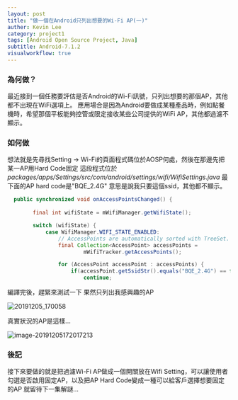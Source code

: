 ```yaml
---
layout: post
title: "做一個在Android只列出想要的Wi-Fi AP(一)"
auther: Kevin Lee
category: project1
tags: [Android Open Source Project, Java]
subtitle: Android-7.1.2
visualworkflow: true
---
```


### 為何做？

最近接到一個任務要評估是否Android的Wi-Fi訊號，只列出想要的那個AP，其他都不出現在WiFi選項上。
應用場合是因為Android要做成某種產品時，例如點餐機時，希望那個平板能夠控管或限定接收某些公司提供的WiFi AP，其他都過濾不顯示。

### 如何做

想法就是先尋找Setting -> Wi-Fi的頁面程式碼位於AOSP何處，然後在那邊先把某一AP用Hard Code固定
這段程式位於*packages/apps/Settings/src/com/android/settings/wifi/WifiSettings.java*
最下面的AP hard code是"BQE_2.4G"
意思是說我只要這個ssid，其他都不顯示。

```java
  public synchronized void onAccessPointsChanged() {
    
        final int wifiState = mWifiManager.getWifiState();

        switch (wifiState) {
            case WifiManager.WIFI_STATE_ENABLED:
                // AccessPoints are automatically sorted with TreeSet.
                final Collection<AccessPoint> accessPoints =
                        mWifiTracker.getAccessPoints();

                for (AccessPoint accessPoint : accessPoints) {
                	if(accessPoint.getSsidStr().equals("BQE_2.4G") == false)
                		continue;
```

編譯完後，趕緊來測試一下
果然只列出我感興趣的AP

![20191205_170058]({{site.baseurl}}/img/20191205_170058.jpg)

真實狀況的AP是這樣...

![image-20191205172017213]({{site.baseurl}}/img/image-20191205172017213.png)

### 後記

接下來要做的就是把過濾Wi-Fi AP做成一個開關放在Wifi Setting，可以讓使用者勾選是否啟用固定AP，以及把AP Hard Code變成一種可以給客戶選擇想要固定的AP
就留待下一集解謎...